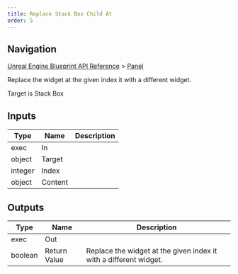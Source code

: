 ```yaml
---
title: Replace Stack Box Child At
order: 5
---
```

## Navigation

[Unreal Engine Blueprint API Reference](https://dev.epicgames.com/documentation/en-us/unreal-engine/BlueprintAPI) > [Panel](https://dev.epicgames.com/documentation/en-us/unreal-engine/BlueprintAPI/Panel)

Replace the widget at the given index it with a different widget.

Target is Stack Box

## Inputs

| Type | Name | Description |
| --- | --- | --- |
| exec | In |  |
| object | Target |  |
| integer | Index |  |
| object | Content |  |

## Outputs

| Type | Name | Description |
| --- | --- | --- |
| exec | Out |  |
| boolean | Return Value | Replace the widget at the given index it with a different widget. |
